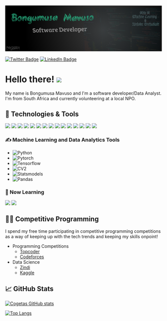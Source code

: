[![Header](./assets/header.png)](https://github.com/BongumusaSizwe)


[![Twitter Badge](https://img.shields.io/badge/Twitter-Profile-informational?style=flat&logo=twitter&logoColor=white&color=1CA2F1)](https://twitter.com/BongumusaSizwe)
[![LinkedIn Badge](https://img.shields.io/badge/LinkedIn-Profile-informational?style=flat&logo=linkedin&logoColor=white&color=0D76A8)](https://www.linkedin.com/in/bongumusa-sizwe/)


# Hello there! <img src="https://raw.githubusercontent.com/MartinHeinz/MartinHeinz/master/wave.gif" width="30px">

My name is Bongumusa Mavuso and I'm a software developer/Data Analyst. I'm from South Africa and currently volunteering at a local NPO.


## 🔧 Technologies & Tools
![](https://img.shields.io/badge/OS-Linux-informational?style=flat&logo=linux&logoColor=white&color=2bbc8a)
![](https://img.shields.io/badge/Editor-IntelliJ_IDEA-informational?style=flat&logo=intellij-idea&logoColor=white&color=2bbc8a)
![](https://img.shields.io/badge/Code-Python-informational?style=flat&logo=python&logoColor=white&color=2bbc8a)
![](https://img.shields.io/badge/Code-Java-informational?style=flat&logo=java&logoColor=white&color=2bbc8a)
![](https://img.shields.io/badge/Code-Reactjs-informational?style=flat&logo=react&logoColor=white&color=2bbc8a)
![](https://img.shields.io/badge/Code-Spring-informational?style=flat&logo=spring&logoColor=white&color=2bbc8a)
![](https://img.shields.io/badge/Code-Django-informational?style=flat&logo=django&logoColor=white&color=2bbc8a)
![](https://img.shields.io/badge/Tools-Android-informational?style=flat&logo=android&logoColor=white&color=2bbc8a)
![](https://img.shields.io/badge/Code-JavaScript-informational?style=flat&logo=javascript&logoColor=white&color=2bbc8a)
![](https://img.shields.io/badge/Code-Make-informational?style=flat&logo=cmake&logoColor=white&color=2bbc8a)
![](https://img.shields.io/badge/Code-Vue-informational?style=flat&logo=vue.js&logoColor=white&color=2bbc8a)
![](https://img.shields.io/badge/Shell-Bash-informational?style=flat&logo=gnu-bash&logoColor=white&color=2bbc8a)
![](https://img.shields.io/badge/Tools-PostgreSQL-informational?style=flat&logo=postgresql&logoColor=white&color=2bbc8a)
![](https://img.shields.io/badge/Tools-Docker-informational?style=flat&logo=docker&logoColor=white&color=2bbc8a)
![](https://img.shields.io/badge/Code-Mathematica-informational?style=flat&logo=wolfram&logoColor=white&color=2bbc8a)


### &#x270d; Machine Learning and Data Analytics Tools
- ![Python](https://img.shields.io/badge/Code-Python-informational?style=flat&logo=python&logoColor=white&color=2bbc8a)
- ![Pytorch](https://img.shields.io/badge/Code-Pytorch-informational?style=flat&logo=pytorch&logoColor=white&color=2bbc8a)
- ![Tensorflow](https://img.shields.io/badge/Framerorks-Tensorflow-informational?style=flat&logo=tensorflow&logoColor=white&color=2bbc8a)
- ![CV2](https://img.shields.io/badge/Framerorks-CV2-informational?style=flat&logo=python&logoColor=white&color=2bbc8a)
- ![Statsmodels](https://img.shields.io/badge/Frameworks-Statsmodels-informational?style=flat&logo=python&logoColor=white&color=2bbc8a)
- ![Pandas](https://img.shields.io/badge/Frameworks-Pandas-informational?style=flat&logo=python&logoColor=white&color=2bbc8a)


### 📓 Now Learning
![](https://img.shields.io/badge/Code-Golang-informational?style=flat&logo=go&logoColor=white&color=2bbc8a)
![](https://img.shields.io/badge/Code-Angular-informational?style=flat&logo=angular&logoColor=white&color=2bbc8a)


## 🤸‍♂️ Competitive Programming
I spend my free time participating in competitive programming competitions as a way of keeping up with the tech trends and keeping my skills onpoint!

- Programming Competitions
    - [Topcoder](https://topcoder.com/profile/cogeta)
    - [Codeforces](https://codeforces.com/profile/Cogeta)
- Data Science
    - [Zindi](https://zindi.africa/users/cogeta)
    - [Kaggle](kaggle.com/bongumusa/)

## &#x1f4c8; GitHub Stats

[![Cogetas GitHub stats](https://github-readme-stats.vercel.app/api?username=BongumusaSizwe&show_icons=true&theme=dracula)](https://github.com/anuraghazra/github-readme-stats)

[![Top Langs](https://github-readme-stats.vercel.app/api/top-langs/?username=BongumusaSizwe&hide=jupyter%20notebook,html,css,scss&theme=dracula&layout=compact)](https://github.com/anuraghazra/github-readme-stats)